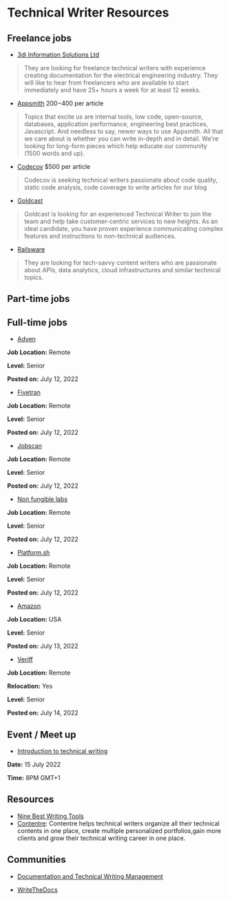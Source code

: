 # Technical Writer Resources




## Freelance jobs

- [3di Information Solutions Ltd](https://3di-info.com/join-us/)

> They are looking for freelance technical writers with experience creating documentation for the electrical engineering industry. They will like to hear from freelancers who are available to start immediately and have 25+ hours a week for at least 12 weeks.


- [Appsmith](https://www.appsmith.com/blog/launching-the-appsmith-writers-program) $200-$400 per article

> Topics that excite us are internal tools, low code, open-source, databases, application performance, engineering best practices, Javascript. And needless to say, newer ways to use Appsmith. All that we care about is whether you can write in-depth and in detail. We're looking for long-form pieces which help educate our community (1500 words and up).


- [Codecov](https://about.codecov.io/write-for-us/) $500 per article

> Codecov is seeking technical writers passionate about code quality, static code analysis, code coverage to write articles for our blog

- [Goldcast](https://jobs.lever.co/goldcast/454bbf41-a1ab-4b7c-b911-fc298b70d05a/apply)

> Goldcast is looking for an experienced Technical Writer to join the team and help take customer-centric services to new heights. As an ideal candidate, you have proven experience communicating complex features and instructions to non-technical audiences.


- [Railsware](https://railsware.com/careers/)

> They are looking for tech-savvy content writers who are passionate about APIs, data analytics, cloud infrastructures and similar technical topics. 





## Part-time jobs



## Full-time jobs

- [Adyen](https://careers.adyen.com/vacancies/development/3760911/technical-writer) 

**Job Location:** Remote

**Level:** Senior

**Posted on:** July 12, 2022 

- [Fivetran](https://angel.co/company/fivetran/jobs/2277983-sr-technical-content-writer-enterprise)

**Job Location:** Remote

**Level:** Senior

**Posted on:** July 12, 2022

- [Jobscan](https://jobs.lever.co/jobscan-2/dfb2451a-73e7-4434-b98a-4d92104fb63e/apply)

**Job Location:** Remote

**Level:** Senior

**Posted on:** July 12, 2022


- [Non fungible labs](https://apply.workable.com/non-fungible-labs/j/2C1B3831F1/)

**Job Location:** Remote

**Level:** Senior

**Posted on:** July 12, 2022 


- [Platform.sh]()

**Job Location:** Remote

**Level:** Senior

**Posted on:** July 12, 2022


- [Amazon](https://www.amazon.jobs/en/jobs/2141704/technical-writer-appstore-developer-research-and-education?no_int_redir=1)

**Job Location:** USA

**Level:** Senior

**Posted on:** July 13, 2022


- [Veriff](https://www.veriff.com/careers/position/5969009002)

**Job Location:** Remote

**Relocation:** Yes

**Level:** Senior

**Posted on:** July 14, 2022



## Event / Meet up

- [Introduction to technical writing](https://lu.ma/ci8x94yw)

**Date:** 15 July 2022

**Time:** 8PM GMT+1




## Resources 
- [Nine Best Writing Tools](https://wise4rmgodadmob.medium.com/nine-best-writing-tools-db92853519f6)
- [Contentre](https://contentre.io?source=github_resource): Contentre helps technical writers organize all their technical contents in one place, create multiple personalized portfolios,gain more clients and grow their technical writing career in one place.

## Communities 

- [Documentation and Technical Writing Management](https://www.linkedin.com/groups/2632674/)

- [WriteTheDocs](https://www.writethedocs.org/)

